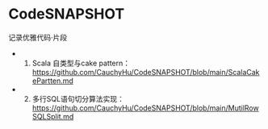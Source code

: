 # CodeSNAPSHOT
记录优雅代码·片段
- 1. Scala 自类型与cake pattern：https://github.com/CauchyHu/CodeSNAPSHOT/blob/main/ScalaCakePartten.md
- 2. 多行SQL语句切分算法实现：https://github.com/CauchyHu/CodeSNAPSHOT/blob/main/MutilRowSQLSplit.md
